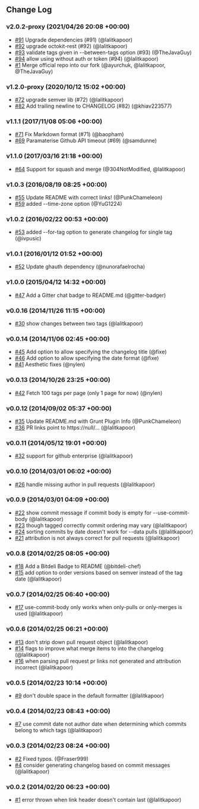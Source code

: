 ## Change Log

### v2.0.2-proxy (2021/04/26 20:08 +00:00)
- [#91](https://github.com/syncier/github-changes/pull/91) Upgrade dependencies (#91) (@lalitkapoor)
- [#92](https://github.com/syncier/github-changes/pull/92) upgrade octokit-rest (#92) (@lalitkapoor)
- [#93](https://github.com/syncier/github-changes/pull/93) validate tags given in --between-tags option (#93) (@TheJavaGuy)
- [#94](https://github.com/syncier/github-changes/pull/94) allow using without auth or token (#94) (@lalitkapoor)
- [#1](https://github.com/syncier/github-changes/pull/1) Merge official repo into our fork (@ayurchuk, @lalitkapoor, @TheJavaGuy)

### v1.2.0-proxy (2020/10/12 15:02 +00:00)
- [#72](https://github.com/syncier/github-changes/pull/72) upgrade semver lib (#72) (@lalitkapoor)
- [#82](https://github.com/syncier/github-changes/pull/82) Add trailing newline to CHANGELOG (#82) (@khiav223577)

### v1.1.1 (2017/11/08 05:06 +00:00)
- [#71](https://github.com/syncier/github-changes/pull/71) Fix Markdown format (#71) (@baopham)
- [#69](https://github.com/syncier/github-changes/pull/69) Paramaterise Github API timeout (#69) (@samdunne)

### v1.1.0 (2017/03/16 21:18 +00:00)
- [#64](https://github.com/syncier/github-changes/pull/64) Support for squash and merge (@304NotModified, @lalitkapoor)

### v1.0.3 (2016/08/19 08:25 +00:00)
- [#55](https://github.com/syncier/github-changes/pull/55) Update README with correct links! (@PunkChameleon)
- [#59](https://github.com/syncier/github-changes/pull/59) added --time-zone option (@YuG1224)

### v1.0.2 (2016/02/22 00:53 +00:00)
- [#53](https://github.com/syncier/github-changes/pull/53) added --for-tag option to generate changelog for single tag (@ivpusic)

### v1.0.1 (2016/01/12 01:52 +00:00)
- [#52](https://github.com/syncier/github-changes/pull/52) Update ghauth dependency (@nunorafaelrocha)

### v1.0.0 (2015/04/12 14:32 +00:00)
- [#47](https://github.com/syncier/github-changes/pull/47) Add a Gitter chat badge to README.md (@gitter-badger)

### v0.0.16 (2014/11/26 11:15 +00:00)
- [#30](https://github.com/syncier/github-changes/pull/30) show changes between two tags (@lalitkapoor)

### v0.0.14 (2014/11/06 02:45 +00:00)
- [#45](https://github.com/syncier/github-changes/pull/45) Add option to allow specifying the changelog title (@fixe)
- [#46](https://github.com/syncier/github-changes/pull/46) Add option to allow specifying the date format (@fixe)
- [#41](https://github.com/syncier/github-changes/pull/41) Aesthetic fixes (@nylen)

### v0.0.13 (2014/10/26 23:25 +00:00)
- [#42](https://github.com/syncier/github-changes/pull/42) Fetch 100 tags per page (only 1 page for now) (@nylen)

### v0.0.12 (2014/09/02 05:37 +00:00)
- [#35](https://github.com/syncier/github-changes/pull/35) Update README.md with Grunt Plugin Info (@PunkChameleon)
- [#36](https://github.com/syncier/github-changes/pull/36) PR links point to https://null/... (@lalitkapoor)

### v0.0.11 (2014/05/12 19:01 +00:00)
- [#32](https://github.com/syncier/github-changes/pull/32) support for github enterprise (@lalitkapoor)

### v0.0.10 (2014/03/01 06:02 +00:00)
- [#26](https://github.com/syncier/github-changes/pull/26) handle missing author in pull requests (@lalitkapoor)

### v0.0.9 (2014/03/01 04:09 +00:00)
- [#22](https://github.com/syncier/github-changes/pull/22) show commit message if commit body is empty for --use-commit-body (@lalitkapoor)
- [#23](https://github.com/syncier/github-changes/pull/23) though tagged correctly commit ordering may vary (@lalitkapoor)
- [#24](https://github.com/syncier/github-changes/pull/24) sorting commits by date doesn't work for --data pulls (@lalitkapoor)
- [#21](https://github.com/syncier/github-changes/pull/21) attribution is not always correct for pull requests (@lalitkapoor)

### v0.0.8 (2014/02/25 08:05 +00:00)
- [#18](https://github.com/syncier/github-changes/pull/18) Add a Bitdeli Badge to README (@bitdeli-chef)
- [#15](https://github.com/syncier/github-changes/pull/15) add option to order versions based on semver instead of the tag date (@lalitkapoor)

### v0.0.7 (2014/02/25 06:40 +00:00)
- [#17](https://github.com/syncier/github-changes/pull/17) use-commit-body only works when only-pulls or only-merges is used (@lalitkapoor)

### v0.0.6 (2014/02/25 06:21 +00:00)
- [#13](https://github.com/syncier/github-changes/pull/13) don't strip down pull request object (@lalitkapoor)
- [#14](https://github.com/syncier/github-changes/pull/14) flags to improve what merge items to into the changelog (@lalitkapoor)
- [#16](https://github.com/syncier/github-changes/pull/16) when parsing pull request pr links not generated and attribution incorrect (@lalitkapoor)

### v0.0.5 (2014/02/23 10:14 +00:00)
- [#9](https://github.com/syncier/github-changes/pull/9) don't double space in the default formatter (@lalitkapoor)

### v0.0.4 (2014/02/23 08:43 +00:00)
- [#7](https://github.com/syncier/github-changes/pull/7) use commit date not author date when determining which commits belong to which tags (@lalitkapoor)

### v0.0.3 (2014/02/23 08:24 +00:00)
- [#2](https://github.com/syncier/github-changes/pull/2) Fixed typos. (@Fraser999)
- [#4](https://github.com/syncier/github-changes/pull/4) consider generating changelog based on commit messages (@lalitkapoor)

### v0.0.2 (2014/02/20 06:23 +00:00)
- [#1](https://github.com/syncier/github-changes/pull/1) error thrown when link header doesn't contain last (@lalitkapoor)